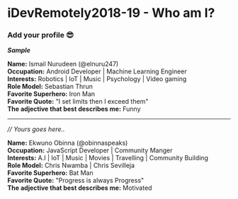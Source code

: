 # iDevRemotely2018-19 - Who am I? 
### Add your profile 😎 

**_Sample_**

**Name:** Ismail Nurudeen (@elnuru247) <br>
**Occupation:** Android Developer | Machine Learning Engineer <br>
**Interests:** Robotics | IoT | Music | Psychology | Video gaming <br>
**Role Model:** Sebastian Thrun <br>
**Favorite Superhero:** Iron Man <br>
**Favorite Quote:** "I set limits then I exceed them" <br>
**The adjective that best describes me:** Funny <br>
___

_// Yours goes here.._

**Name:** Ekwuno Obinna (@obinnaspeaks) <br>
**Occupation:** JavaScript Developer | Community Manger <br>
**Interests:** A.I | IoT | Music | Movies | Travelling | Community Building <br>
**Role Model:** Chris Nwamba | Chris Sevilleja <br>
**Favorite Superhero:** Bat Man <br>
**Favorite Quote:** "Progress is always Progress" <br>
**The adjective that best describes me:** Motivated <br>

